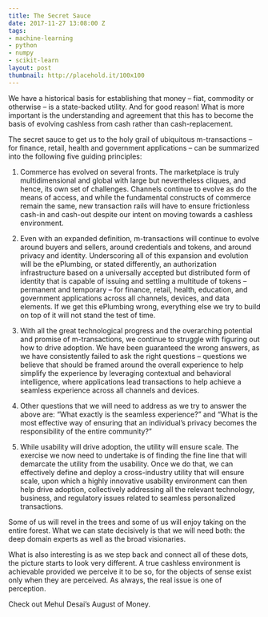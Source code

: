 ```yaml
---
title: The Secret Sauce
date: 2017-11-27 13:08:00 Z
tags:
- machine-learning
- python
- numpy
- scikit-learn
layout: post
thumbnail: http://placehold.it/100x100
---
```


We have a historical basis for establishing that money – fiat, commodity or otherwise – is a state-backed utility. And for good reason! What is more important is the understanding and agreement that this has to become the basis of evolving cashless from cash rather than cash-replacement.
<!--more-->

The secret sauce to get us to the holy grail of ubiquitous m-transactions – for finance, retail, health and government applications – can be summarized into the following five guiding principles:

1. Commerce has evolved on several fronts. The marketplace is truly multidimensional and global with large but nevertheless cliques, and hence, its own set of challenges. Channels continue to evolve as do the means of access, and while the fundamental constructs of commerce remain the same, new transaction rails will have to ensure frictionless cash-in and cash-out despite our intent on moving towards a cashless environment.

2. Even with an expanded definition, m-transactions will continue to evolve around buyers and sellers, around credentials and tokens, and around privacy and identity. Underscoring all of this expansion and evolution will be the ePlumbing, or stated differently, an authorization infrastructure based on a universally accepted but distributed form of identity that is capable of issuing and settling a multitude of tokens – permanent and temporary – for finance, retail, health, education, and government applications across all channels, devices, and data elements. If we get this ePlumbing wrong, everything else we try to build on top of it will not stand the test of time.

3. With all the great technological progress and the overarching potential and promise of m-transactions, we continue to struggle with figuring out how to drive adoption. We have been guaranteed the wrong answers, as we have consistently failed to ask the right questions – questions we believe that should be framed around the overall experience to help simplify the experience by leveraging contextual and behavioral intelligence, where applications lead transactions to help achieve a seamless experience across all channels and devices.

4. Other questions that we will need to address as we try to answer the above are: “What exactly is the seamless experience?” and “What is the most effective way of ensuring that an individual’s privacy becomes the responsibility of the entire community?”

5. While usability will drive adoption, the utility will ensure scale. The exercise we now need to undertake is of finding the fine line that will demarcate the utility from the usability. Once we do that, we can effectively define and deploy a cross-industry utility that will ensure scale, upon which a highly innovative usability environment can then help drive adoption, collectively addressing all the relevant technology, business, and regulatory issues related to seamless personalized transactions.

Some of us will revel in the trees and some of us will enjoy taking on the entire forest. What we can state decisively is that we will need both: the deep domain experts as well as the broad visionaries.

What is also interesting is as we step back and connect all of these dots, the picture starts to look very different. A true cashless environment is achievable provided we perceive it to be so, for the objects of sense exist only when they are perceived. As always, the real issue is one of perception.

Check out Mehul Desai’s August of Money.
